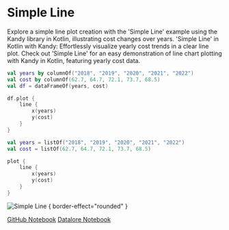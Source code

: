 # Simple Line

<web-summary>
Explore a simple line plot creation with the 'Simple Line' example using the Kandy library in Kotlin,
illustrating cost changes over years.
</web-summary>

<card-summary>
'Simple Line' in Kotlin with Kandy: Effortlessly visualize yearly cost trends in a clear line plot.
</card-summary>

<link-summary>
Check out 'Simple Line' for an easy demonstration of line chart plotting with Kandy in Kotlin,
featuring yearly cost data.
</link-summary>


<!---IMPORT org.jetbrains.kotlinx.kandy.letsplot.samples.Lines-->

<!---FUN simple_line-->
<tabs>
<tab title="Dataframe">

```kotlin
val years by columnOf("2018", "2019", "2020", "2021", "2022")
val cost by columnOf(62.7, 64.7, 72.1, 73.7, 68.5)
val df = dataFrameOf(years, cost)

df.plot {
    line {
        x(years)
        y(cost)
    }
}
```

</tab>
<tab title="Collections">

```kotlin
val years = listOf("2018", "2019", "2020", "2021", "2022")
val cost = listOf(62.7, 64.7, 72.1, 73.7, 68.5)

plot {
    line {
        x(years)
        y(cost)
    }
}
```

</tab></tabs>
<!---END-->

![Simple Line](simple_line.png) { border-effect="rounded" }

<seealso style="cards">
       <category ref="example-ktnb">
           <a href="https://github.com/Kotlin/kandy/blob/main/examples/notebooks/lets-plot/samples/line/simple_line.ipynb" summary="View the notebook on our GitHub repository">GitHub Notebook</a>
           <a href="https://datalore.jetbrains.com/report/static/KQKedA4jDrKu63O53gEN0z/NFGYJFW8oMlsu5aROAxRGq" summary="Experiment with this example on Datalore">Datalore Notebook</a>
       </category>
</seealso>
